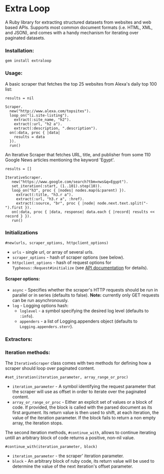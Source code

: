 # Extra Loop

A Ruby library for extracting structured datasets from websites and web based APIs. 
Supports most common document formats (i.e. HTML, XML, and JSON), and comes with a handy mechanism 
for iterating over paginated datasets.


### Installation:

    gem install extraloop

### Usage:

A basic scraper that fetches the top 25 websites from Alexa's daily top 100 list:

    results = nil

    Scraper.
      new("http://www.alexa.com/topsites").
      loop_on("li.site-listing").
        extract(:site_name, "h2").
        extract(:url, "h2 a").
        extract(:description, ".description").
      on(:data, proc { |data|
        results = data
      }).
      run()

An Iterative Scraper that fetches URL, title, and publisher from some 110 Google News articles mentioning the keyword 'Egypt'.

    results = []

    IterativeScraper.
       new("https://www.google.com/search?tbm=nws&q=Egypt").
       set_iteration(:start, (1..101).step(10)).
       loop_on("h3", proc { |nodes| nodes.map(&:parent) }).
         extract(:title, "h3.r a").
         extract(:url, "h3.r a", :href).
         extract(:source, "br", proc { |node| node.next.text.split("-").first }).
       on(:data, proc { |data, response| data.each { |record| results << record } }).
       run()


### Initializations

    #new(urls, scraper_options, httpclient_options)

- `urls` - single url, or array of several urls.
- `scraper_options` - hash of scraper options (see below).
- `httpclient_options` - hash of request options for `Typheous::Request#initialize` (see [API documentation](http://rubydoc.info/github/pauldix/typhoeus/master/Typhoeus/Request#initialize-instance_method) for details).

#### Scraper options:
* `async` - Specifies whether the scraper's HTTP requests should be run in parallel or in series (defaults to false). **Note:** currently only GET requests can be run asynchronously.
* `log` - Logging options hash:
     * `loglevel`  - a symbol specifying the desired log level (defaults to `:info`).
     * `appenders` - a list of Logging.appenders object (defaults to `Logging.appenders.sterr`).


### Extractors:



### Iteration methods:

The `IterativeScraper` class comes with two methods for defining how a scraper should loop over paginated content. 


    #set_iteration(iteration_parameter, array_range_or_proc)

* `iteration_parameter` - A symbol identifying the request parameter that the scraper will use as offset in order to iterate over the paginated content.
* `array_or_range_or_proc` - Either an explicit set of values or a block of code. If provided, the block is called with the parsed document as its first argument. Its return value is then used to shift, at each iteration, the value of the iteration parameter. If the block fails to return a non empty array, the iteration stops.

The second iteration methods, `#continue_with`, allows to continue iterating untill an arbitrary block of code returns a positive, non-nil value.

    #continue_with(iteration_parameter, block)

* `iteration_parameter` - the scraper' iteration parameter.
* `block` - An arbitrary block of ruby code, its return value will be used to determine the value of the next iteration's offset parameter.


